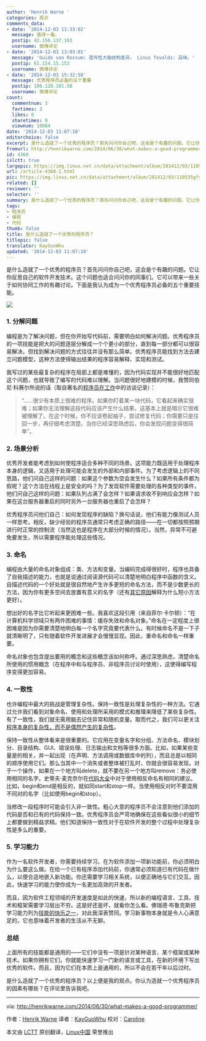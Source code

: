 ```yaml
---
author: 'Henrik Warne '
categories: 观点
comments_data:
- date: '2014-12-03 11:33:02'
  message: 值得一看。
  postip: 42.156.137.103
  username: 微博评论
- date: '2014-12-03 13:03:01'
  message: 'Guido van Rossum: 遗传性大脑结构差异。 Linus Tovalds: 品味。'
  postip: 61.154.15.153
  username: 微博评论
- date: '2014-12-03 15:32:58'
  message: 优秀程序员必备的五个重要
  postip: 106.120.101.58
  username: 微博评论
count:
  commentnum: 3
  favtimes: 3
  likes: 0
  sharetimes: 9
  viewnum: 10084
date: '2014-12-03 11:07:10'
editorchoice: false
excerpt: 是什么造就了一个优秀的程序员？首先问问你自己吧，这会是个有趣的问题。它让你反思自己的软件开发技术。这个问题也适合问问你的同事们。它可以带来一些关于如何协同工作的有趣讨论。下面是我认为成为一个优秀程序员必备的五个重要技能。
fromurl: http://henrikwarne.com/2014/06/30/what-makes-a-good-programmer/
id: 4360
islctt: true
largepic: https://img.linux.net.cn/data/attachment/album/201412/03/110535gfygkybyr6xig0k5.jpg
url: /article-4360-1.html
pic: https://img.linux.net.cn/data/attachment/album/201412/03/110535gfygkybyr6xig0k5.jpg.thumb.jpg
related: []
reviewer: ''
selector: ''
summary: 是什么造就了一个优秀的程序员？首先问问你自己吧，这会是个有趣的问题。它让你反思自己的软件开发技术。这个问题也适合问问你的同事们。它可以带来一些关于如何协同工作的有趣讨论。下面是我认为成为一个优秀程序员必备的五个重要技能。
tags:
- 程序员
- 编程
- 代码
thumb: false
title: 是什么造就了一个优秀的程序员？
titlepic: false
translator: KayGuoWhu
updated: '2014-12-03 11:07:10'
---
```


是什么造就了一个优秀的程序员？首先问问你自己吧，这会是个有趣的问题。它让你反思自己的软件开发技术。这个问题也适合问问你的同事们。它可以带来一些关于如何协同工作的有趣讨论。下面是我认为成为一个优秀程序员必备的五个重要技能。


![](/data/attachment/album/201412/03/110535gfygkybyr6xig0k5.jpg)


### 1. 分解问题


编程是为了解决问题，但在你开始写代码前，需要明白如何解决问题。优秀程序员的一项技能是把大的问题逐层分解成一个个更小的部分，直到每一部分都可以很容易解决。但找到解决问题的方式往往并没有那么简单。优秀程序员能找到方法去建立问题模型，这种方法使得输出结果的程序容易解释、实现和测试。


我写过的某些最复杂的程序在局部上都是难懂的，因为代码实现并不能很好地匹配这个问题，也就导致了编写的代码难以理解。当问题很好地建模的时候，我赞同伯尼·科赛尔所说的话（取自著名的[程序员在工作](http://www.amazon.com/review/R2OV0TG7MJGXGL)中的访谈记录）：



> 
> “……很少有本质上很难的程序。如果你盯着某一块代码，它看起来确实很难；如果你无法理解这段代码应该产生什么结果，这基本上就是暗示它很难被理解了。在这个时候，你不应该卷起袖子，尝试修复代码；你需要只是往回一步，再仔细考虑清楚。当你已经深思熟虑后，你会发现问题变得很简单”。
> 
> 
> 


### 2. 场景分析


优秀开发者能考虑到如何使程序适合多种不同的场景。这项能力既适用于处理程序本身的逻辑，又适用于处理可能会发生的外部和内部事件。为了考虑逻辑上的不同思路，他们问自己这样的问题：如果这个参数为空会发生什么？如果所有条件都为假呢？这个方法在线程上是安全的吗？为了发现软件需要处理的各种类型的事件，他们问自己这样的问题：如果队列占满了会怎样？如果请求收不到响应会怎样？如果在这台服务器重启的同时另外一台服务器也重启了会怎样？


优秀程序员问他们自己：如何发现程序的缺陷？换句话说，他们有能力像测试人员一样思考。相反，缺少经验的程序员通常只考虑正确的路径——在一切都按照预期进行时正常的控制流（当然这也是程序在大部分时候的情况）。当然，异常不可避免要发生，所以需要程序能处理这些情况。


### 3. 命名


编程由大量的命名对象组成：类、方法和变量。当编码完成得很好时，程序也具备了自我描述的能力，也就是说通过阅读源代码可以清楚地明白程序中函数的含义。自描述代码的一个好处就是很自然地产生许多更短的命名方法，而不是少数更长的方法，因为你有更多空间去放置有意义的名字（还有[其它原因](http://henrikwarne.com/2013/08/31/7-ways-more-methods-can-improve-your-program/)解释为什么短小方法更好）。


想出好的名字比它听起来更困难一些。我喜欢这段引用（来自菲尔·卡尔顿）：“在计算机科学领域只有两件困难的事情：缓存失效和命名对象。”命名在一定程度上很困难是因为你需要清楚地明白每一个名字究竟要代表什么。有时候命名不是一下子就清晰明了，只有随着软件开发进展才会慢慢显现。因此，重命名和命名一样重要。


命名对象也包含提出要用的概念和这些概念该如何称呼。通过深思熟虑，清楚命名所使用的惯用概念（在程序中和与程序员、非程序员讨论时使用），这使得编写程序变得更加容易。


### 4. 一致性


也许编程中最大的挑战是管理复杂性。保持一致性是处理复杂性的一种方法。它通过允许我们看到对象命名、使用和处理所采用的模式和推理来降低了某些复杂性。有了一致性，我们就无需用脑去记住异常和随机变量。取而代之，我们可以更关注[程序本身的复杂性，而不是偶然产生的复杂性](http://faculty.salisbury.edu/~xswang/Research/Papers/SERelated/no-silver-bullet.pdf)。


保持一致性从整体看来是很重要的。它应用在变量名字和分组、方法命名、模块划分、目录结构、GUI、错误处理、日志输出和文档等很多方面。比如，如果某些变量是的相关，并一起出现（在声明、方法调用或数据库中的列），而且总是以相同的顺序使用它们。那么当其中一个消失或者整体被打乱时，你就会很容易发现。对于一个操作，如果在一个地方叫delete，就不要在另一个地方叫remove：务必使用相同的名字。史蒂夫·麦克奈尔在[代码大全](http://www.amazon.com/review/R269BBARXH1V6R/)中对于使用相反命名有相同的建议。比如，begin和end是相反的，就如同start和stop一样。当使用相反对时不要混用不同对的名字（比如使用begin和stop）。


当修改一段程序时可能会引入非一致性。粗心大意的程序员不会注意到他们添加的代码是否和已有的代码保持一致。优秀程序员会严苛地确保在这些看似很小的细节上都要做到精益求精。他们知道保持一致性对于在软件开发的整个过程中处理复杂性是多么的重要。


### 5. 学习能力


作为一名软件开发者，你需要持续学习。在为软件添加一项新功能前，你必须明白为什么要这么做。在给一个已有程序添加代码前，你通常必须知道已有代码在做什么，以便合适地嵌入新功能。你还需要学习相关系统，以便正确地与它们交互。因此，快速学习的能力使你成为一名更加高效的开发者。


而且，因为软件工程领域的开发速度是如此的快速，所以新的编程语言、工具、技术和框架需要学习层出不穷。这是好还是坏，就看你怎么看。佛瑞德·布鲁克斯把学习能力列为[技能的快乐之一](http://henrikwarne.com/2012/06/02/why-i-love-coding/)，对此我深表赞同。学习新事物本身就是令人心满意足的，它也意味着开发者的生活从不无聊。


### 总结


上面所有的技能都是通用的——它们中没有一项是针对某种语言、某个框架或某种技术。如果你拥有它们，你就能快速学习一门新的语言或工具，在新的环境下写出优秀的软件。而且，因为它们在本质上是通用的，所以不会在若干年以后过时。


是什么造就了一个优秀的程序员？以上便是我的观点。你认为造就一个优秀程序员的因素有哪些？在评论里告诉我吧。




---


via: <http://henrikwarne.com/2014/06/30/what-makes-a-good-programmer/>


作者：[Henrik Warne](http://henrikwarne.com/about/) 译者：[KayGuoWhu](https://github.com/KayGuoWhu) 校对：[Caroline](https://github.com/carolinewuyan)


本文由 [LCTT](https://github.com/LCTT/TranslateProject) 原创翻译，[Linux中国](http://linux.cn/) 荣誉推出